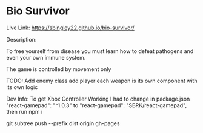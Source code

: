 # Bio Survivor

Live Link: https://sbingley22.github.io/bio-survivor/

Description: 

To free yourself from disease you must learn how to defeat pathogens and even your own immune system.

The game is controlled by movement only


TODO:
Add enemy class
add player
each weapon is its own component with its own logic


Dev Info: To get Xbox Controller Working I had to change in package.json "react-gamepad": "^1.0.3" to "react-gamepad": "SBRK/react-gamepad", then run npm i

git subtree push --prefix dist origin gh-pages